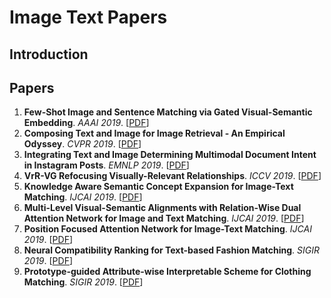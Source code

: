# Image Text Papers

## Introduction

## Papers

1. **Few-Shot Image and Sentence Matching via Gated Visual-Semantic Embedding**. *AAAI 2019*. [[PDF]()]
2. **Composing Text and Image for Image Retrieval - An Empirical Odyssey**. *CVPR 2019*. [[PDF]()]
3. **Integrating Text and Image Determining Multimodal Document Intent in Instagram Posts**. *EMNLP 2019*. [[PDF]()]
4. **VrR-VG Refocusing Visually-Relevant Relationships**. *ICCV 2019*. [[PDF]()]
5. **Knowledge Aware Semantic Concept Expansion for Image-Text Matching**. *IJCAI 2019*. [[PDF]()]
6. **Multi-Level Visual-Semantic Alignments with Relation-Wise Dual Attention Network for Image and Text Matching**. *IJCAI 2019*. [[PDF]()]
7. **Position Focused Attention Network for Image-Text Matching**. *IJCAI 2019*. [[PDF]()]
8. **Neural Compatibility Ranking for Text-based Fashion Matching**. *SIGIR 2019*. [[PDF]()]
9. **Prototype-guided Attribute-wise Interpretable Scheme for Clothing Matching**. *SIGIR 2019*. [[PDF]()]
